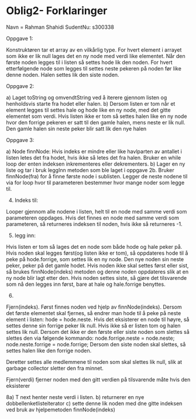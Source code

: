 # Oblig2- Forklaringer

Navn = Rahman Shahidi
SudentNu: s300338


Oppgave 1:

Konstruktøren tar et array av en vilkårlig type. For hvert element i arrayet som ikke er lik null lages det en ny node med verdi like elementet. Når den første noden legges til i listen så settes hode lik den noden. For hvert etterfølgende node som legges til settes neste pekeren på noden før like denne noden.
Halen settes lik den siste noden.

Oppgave 2:

a)	Laget toString og omvendtString ved å iterere gjennom listen og henholdsvis starte fra hodet eller halen. 
b)	Dersom listen er tom når et element legges til settes hale og hode like en ny node, med det gitte
elementet som verdi. Hvis listen ikke er tom så settes halen like en ny node hvor den forrige
pekeren er satt til den gamle halen, mens neste er lik null. Den gamle halen sin neste peker blir satt lik den nye halen

Oppgave 3:

a) Node<T> finnNode: Hvis indeks er mindre eller like havlparten av antallet i listen letes det fra hodet, hvis ikke så letes det fra halen. Bruker en while loop der enten indeksen inkrementeres eller dekrementers. 
b) Lager en ny liste og tar i bruk leggInn metoden som ble laget i oppgave 2b. Bruker finnNode(fra) for å finne første node i sublisten. Legger de neste nodene til via for loop hvor til parameteren bestemmer hvor mange noder som legge til.

4) Indeks til: 

Looper gjennom alle nodene i listen, helt til en node med samme verdi som parameteren oppdages.
Hvis det finnes en node med samme verdi som parameteren, så returneres indeksen til noden, hvis ikke så returneres -1.

5) legg inn:

Hvis listen er tom så lages det en node som både hode og hale peker på.
Hvis noden skal legges først(og listen ikke er tom), så oppdateres hode til å peke på hode.forrige, som settes lik en ny node. Den nye noden sin neste peker, peker på det gamle hodet. 
Hvis noden ikke skal settes først eller sist, så brukes finnNode(indeks) metoden og denne noden oppdateres slik at en ny node blir lagt etter den.
Hvis noden settes siste, så gjøre det tilsvarende som nå den legges inn først, bare at hale og hale.forrige benyttes.

6)

Fjern(indeks). Først finnes noden ved hjelp av finnNode(indeks).
Dersom det første elementet skal fjernes, så endrer man hode til å peke på neste element i listen: hode = hode.neste. Hvis det eksisterer en node til høyre, så settes denne sin forrige peker lik null. Hvis ikke så er listen tom og halen settes lik null. 
Dersom det ikke er den første eller siste noden som slettes så slettes den via følgende kommando:
node.forrige.neste = node.neste;
node.neste.forrige = node.forrige;
Dersom den siste noden skal slettes, så settes halen like den forrige noden. 

Deretter settes alle medlemmene til noden som skal slettes lik null, slik at garbage collector sletter den fra minnet.

Fjern(verdi) fjerner noden med den gitt verdien på tilsvarende måte hvis den eksisterer

8a)
T next henter neste verdi i listen.
b)
returnerer en nye dobbellenketlisteiterator
c) 
sette denne lik noden med dne gitte indeksen ved bruk av hjelpemetoden finnNode(indeks)






